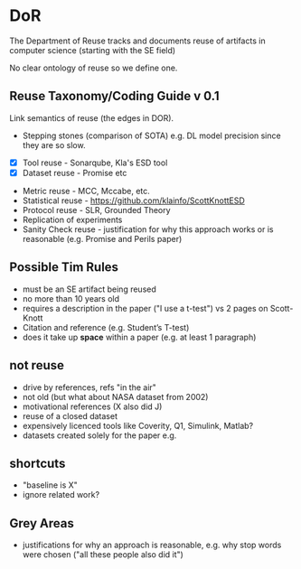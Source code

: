 # DoR
The Department of Reuse tracks and documents reuse of artifacts in computer science (starting with the SE field)

No clear ontology of reuse so we define one.

## Reuse Taxonomy/Coding Guide v 0.1
Link semantics of reuse (the edges in DOR). 
* Stepping stones (comparison of SOTA) e.g. DL model precision since they are so slow.
- [x] Tool reuse - Sonarqube, Kla's ESD tool
- [x] Dataset reuse - Promise etc
* Metric reuse - MCC, Mccabe, etc.
* Statistical reuse - https://github.com/klainfo/ScottKnottESD 
* Protocol reuse - SLR, Grounded Theory
* Replication of experiments
* Sanity Check reuse - justification for why this approach works or is reasonable (e.g. Promise and Perils paper)

## Possible Tim Rules
- must be an SE artifact being reused
- no more than 10 years old
- requires a description in the paper ("I use a t-test") vs 2 pages on Scott-Knott
- Citation and reference (e.g. Student’s T-test)
- does it take up **space** within a paper (e.g. at least 1 paragraph)

## not reuse
- drive by references, refs "in the air"
- not old (but what about NASA dataset from 2002)
- motivational references (X also did J)
- reuse of a closed dataset
- expensively licenced tools like Coverity, Q1, Simulink, Matlab?
- datasets created solely for the paper e.g. 

## shortcuts
- "baseline is X"
- ignore related work? 


## Grey Areas
- justifications for why an approach is reasonable, e.g. why stop words were chosen ("all these people also did it")



